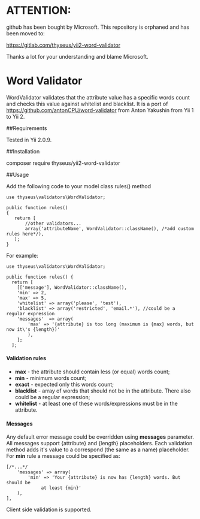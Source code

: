 # ATTENTION:

github has been bought by Microsoft. This repository is orphaned and has been moved to:

https://gitlab.com/thyseus/yii2-word-validator

Thanks a lot for your understanding and blame Microsoft.

Word Validator
==============

WordValidator validates that the attribute value has a specific words count and checks this value against whitelist and blacklist.
It is a port of https://github.com/antonCPU/word-validator from Anton Yakushin from Yii 1 to Yii 2.

##Requirements

Tested in Yii 2.0.9.

##Installation

composer require thyseus/yii2-word-validator

##Usage

Add the following code to your model class rules() method

~~~
use thyseus\validators\WordValidator;

public function rules()
{
   return [
       //other validators...
       array('attributeName', WordValidator::className(), /*add custom rules here*/),
   );
}

~~~

For example:

~~~
use thyseus\validators\WordValidator;

public function rules() {
  return [
    [['message'], WordValidator::className(),
    'min' => 2,
    'max' => 5,
    'whitelist' => array('please', 'test'),
    'blacklist' => array('restricted', 'email.*'), //could be a regular expression
    'messages'  => array(
        'max' => '{attribute} is too long (maximum is {max} words, but now it\'s {length})'
        ),
    ];
  ];
~~~

#### Validation rules
- **max** - the attribute should contain less (or equal) words count;
- **min** - minimum words count;
- **exact** - expected only this words count;
- **blacklist** - array of words that should not be in the attribute.
                There also could be a regular expression;
- **whitelist** - at least one of these words/expressions must be in the attribute.

#### Messages
Any default error message could be overridden using **messages** parameter.
All messages support {attribute} and {length} placeholders. Each validation
method adds it's value to a correspond (the same as a name) placeholder.
For **min** rule a message could be specified as:
~~~
[/*...*/
    'messages' => array(
        'min' => 'Your {attribute} is now has {length} words. But should be
             at least {min}'
    ),
],
~~~

Client side validation is supported.

